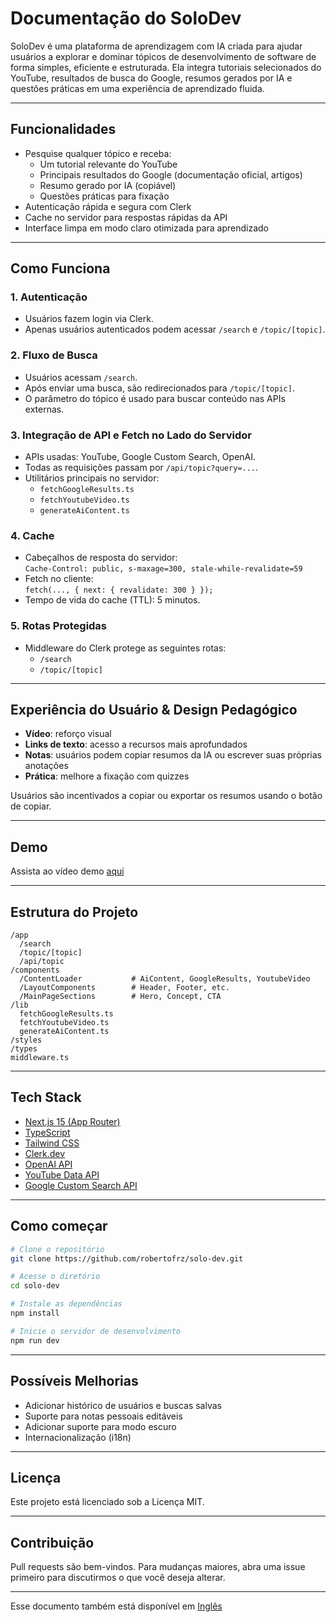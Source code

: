 # Documentação do SoloDev

SoloDev é uma plataforma de aprendizagem com IA criada para ajudar usuários a explorar e dominar tópicos de desenvolvimento de software de forma simples, eficiente e estruturada. Ela integra tutoriais selecionados do YouTube, resultados de busca do Google, resumos gerados por IA e questões práticas em uma experiência de aprendizado fluida.

---

## Funcionalidades

- Pesquise qualquer tópico e receba:
  - Um tutorial relevante do YouTube
  - Principais resultados do Google (documentação oficial, artigos)
  - Resumo gerado por IA (copiável)
  - Questões práticas para fixação
- Autenticação rápida e segura com Clerk
- Cache no servidor para respostas rápidas da API
- Interface limpa em modo claro otimizada para aprendizado

---

## Como Funciona

### 1. Autenticação

- Usuários fazem login via Clerk.
- Apenas usuários autenticados podem acessar `/search` e `/topic/[topic]`.

### 2. Fluxo de Busca

- Usuários acessam `/search`.
- Após enviar uma busca, são redirecionados para `/topic/[topic]`.
- O parâmetro do tópico é usado para buscar conteúdo nas APIs externas.

### 3. Integração de API e Fetch no Lado do Servidor

- APIs usadas: YouTube, Google Custom Search, OpenAI.
- Todas as requisições passam por `/api/topic?query=...`.
- Utilitários principais no servidor:
  - `fetchGoogleResults.ts`
  - `fetchYoutubeVideo.ts`
  - `generateAiContent.ts`

### 4. Cache

- Cabeçalhos de resposta do servidor:  
  `Cache-Control: public, s-maxage=300, stale-while-revalidate=59`
- Fetch no cliente:  
  `fetch(..., { next: { revalidate: 300 } });`
- Tempo de vida do cache (TTL): 5 minutos.

### 5. Rotas Protegidas

- Middleware do Clerk protege as seguintes rotas:
  - `/search`
  - `/topic/[topic]`

---

## Experiência do Usuário & Design Pedagógico

- **Vídeo**: reforço visual
- **Links de texto**: acesso a recursos mais aprofundados
- **Notas**: usuários podem copiar resumos da IA ou escrever suas próprias anotações
- **Prática**: melhore a fixação com quizzes

Usuários são incentivados a copiar ou exportar os resumos usando o botão de copiar.

---

## Demo

Assista ao vídeo demo [aqui](https://youtu.be/Thc-Ek7RRWc)

---

## Estrutura do Projeto

```plaintext
/app
  /search
  /topic/[topic]
  /api/topic
/components
  /ContentLoader           # AiContent, GoogleResults, YoutubeVideo
  /LayoutComponents        # Header, Footer, etc.
  /MainPageSections        # Hero, Concept, CTA
/lib
  fetchGoogleResults.ts
  fetchYoutubeVideo.ts
  generateAiContent.ts
/styles
/types
middleware.ts

````

---

## Tech Stack

- [Next.js 15 (App Router)](https://nextjs.org/)
- [TypeScript](https://www.typescriptlang.org/)
- [Tailwind CSS](https://tailwindcss.com/)
- [Clerk.dev](https://clerk.dev/)
- [OpenAI API](https://platform.openai.com/)
- [YouTube Data API](https://developers.google.com/youtube/)
- [Google Custom Search API](https://programmablesearchengine.google.com/)

---

## Como começar

```bash
# Clone o repositório
git clone https://github.com/robertofrz/solo-dev.git  

# Acesse o diretório
cd solo-dev

# Instale as dependências
npm install

# Inicie o servidor de desenvolvimento
npm run dev
````
---

## Possíveis Melhorias

- Adicionar histórico de usuários e buscas salvas
- Suporte para notas pessoais editáveis
- Adicionar suporte para modo escuro
- Internacionalização (i18n)

---

## Licença

Este projeto está licenciado sob a Licença MIT.

---

## Contribuição

Pull requests são bem-vindos. Para mudanças maiores, abra uma issue primeiro para discutirmos o que você deseja alterar.

---

Esse documento também está disponível em [Inglês](./README.md)
